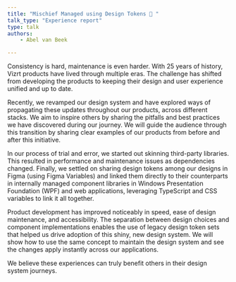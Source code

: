 ```yaml
---
title: "Mischief Managed using Design Tokens 🧙 "
talk_type: "Experience report"
type: talk
authors:
    - Abel van Beek

---
```

Consistency is hard, maintenance is even harder. With 25 years of history, Vizrt products have lived through multiple eras. The challenge has shifted from developing the products to keeping their design and user experience unified and up to date.

Recently, we revamped our design system and have explored ways of propagating these updates throughout our products, across different stacks. We aim to inspire others by sharing the pitfalls and best practices we have discovered during our journey. We will guide the audience through this transition by sharing clear examples of our products from before and after this initiative.

In our process of trial and error, we started out skinning third-party libraries. This resulted in performance and maintenance issues as dependencies changed. Finally, we settled on sharing design tokens among our designs in Figma (using Figma Variables) and linked them directly to their counterparts in internally managed component libraries in Windows Presentation Foundation (WPF) and web applications, leveraging TypeScript and CSS variables to link it all together.

Product development has improved noticeably in speed, ease of design maintenance, and accessibility. The separation between design choices and component implementations enables the use of legacy design token sets that helped us drive adoption of this shiny, new design system. We will show how to use the same concept to maintain the design system and see the changes apply instantly across our applications. 

We believe these experiences can truly benefit others in their design system journeys.
